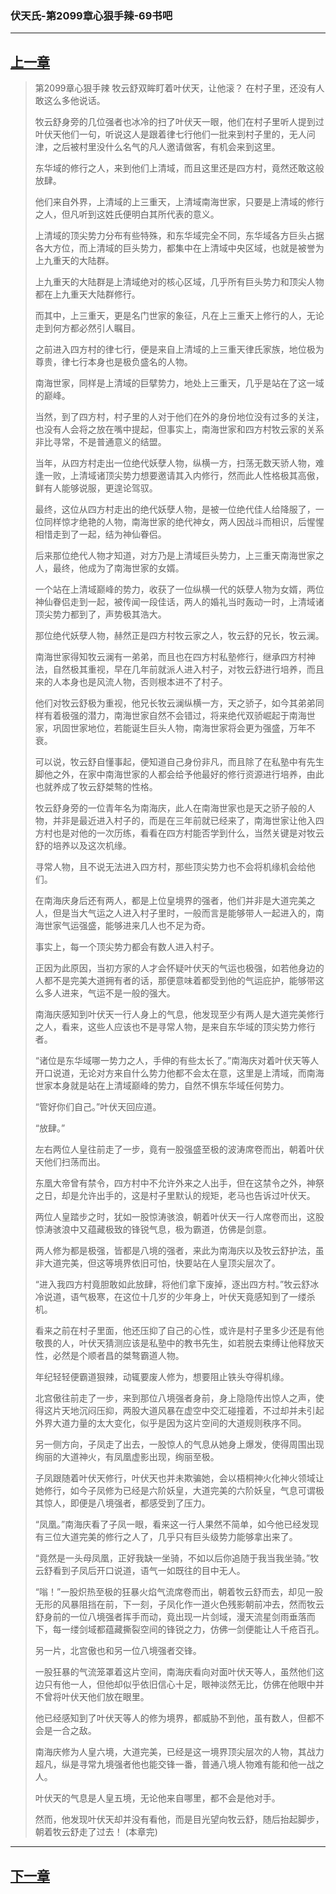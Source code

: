 ### 伏天氏-第2099章心狠手辣-69书吧

--------
[上一章](./7784ba50a155a997b153c0c179aac6df.md)
--------


>
>
>
>第2099章心狠手辣
>牧云舒双眸盯着叶伏天，让他滚？
>在村子里，还没有人敢这么多他说话。
>
>牧云舒身旁的几位强者也冰冷的扫了叶伏天一眼，他们在村子里听人提到过叶伏天他们一句，听说这人是跟着律七行他们一批来到村子里的，无人问津，之后被村里没什么名气的凡人邀请做客，有机会来到这里。
>
>东华域的修行之人，来到他们上清域，而且这里还是四方村，竟然还敢这般放肆。
>
>他们来自外界，上清域的上三重天，上清域南海世家，只要是上清域的修行之人，但凡听到这姓氏便明白其所代表的意义。
>
>上清域的顶尖势力分布有些特殊，和东华域完全不同，东华域各方巨头占据各大方位，而上清域的巨头势力，都集中在上清域中央区域，也就是被誉为上九重天的大陆群。
>
>上九重天的大陆群是上清域绝对的核心区域，几乎所有巨头势力和顶尖人物都在上九重天大陆群修行。
>
>而其中，上三重天，更是名门世家的象征，凡在上三重天上修行的人，无论走到何方都必然引人瞩目。
>
>之前进入四方村的律七行，便是来自上清域的上三重天律氏家族，地位极为尊贵，律七行本身也是极负盛名的人物。
>
>南海世家，同样是上清域的巨擘势力，地处上三重天，几乎是站在了这一域的巅峰。
>
>当然，到了四方村，村子里的人对于他们在外的身份地位没有过多的关注，也没有人会将之放在嘴中提起，但事实上，南海世家和四方村牧云家的关系非比寻常，不是普通意义的结盟。
>
>当年，从四方村走出一位绝代妖孽人物，纵横一方，扫荡无数天骄人物，难逢一败，上清域诸顶尖势力想要邀请其入内修行，然而此人性格极其高傲，鲜有人能够说服，更遑论驾驭。
>
>最终，这位从四方村走出的绝代妖孽人物，是被一位绝代佳人给降服了，一位同样惊才绝艳的人物，南海世家的绝代神女，两人因战斗而相识，后惺惺相惜走到了一起，结为神仙眷侣。
>
>后来那位绝代人物才知道，对方乃是上清域巨头势力，上三重天南海世家之人，最终，他成为了南海世家的女婿。
>
>一个站在上清域巅峰的势力，收获了一位纵横一代的妖孽人物为女婿，两位神仙眷侣走到一起，被传闻一段佳话，两人的婚礼当时轰动一时，上清域诸顶尖势力都到了，声势极其浩大。
>
>那位绝代妖孽人物，赫然正是四方村牧云家之人，牧云舒的兄长，牧云澜。
>
>南海世家得知牧云澜有一弟弟，而且也在四方村私塾修行，继承四方村神法，自然极其重视，早在几年前就派人进入村子，对牧云舒进行培养，而且来的人本身也是风流人物，否则根本进不了村子。
>
>他们对牧云舒极为重视，他兄长牧云澜纵横一方，天之骄子，如今其弟弟同样有着极强的潜力，南海世家自然不会错过，将来绝代双骄崛起于南海世家，巩固世家地位，若能诞生巨头人物，南海世家将会更为强盛，万年不衰。
>
>可以说，牧云舒自懂事起，便知道自己身份非凡，而且除了在私塾中有先生脚他之外，在家中南海世家的人都会给予他最好的修行资源进行培养，由此也就养成了牧云舒桀骜的性格。
>
>牧云舒身旁的一位青年名为南海庆，此人在南海世家也是天之骄子般的人物，并非是最近进入村子的，而是在三年前就已经来了，南海世家让他入四方村也是对他的一次历练，看看在四方村能否学到什么，当然关键是对牧云舒的培养以及这次机缘。
>
>寻常人物，且不说无法进入四方村，那些顶尖势力也不会将机缘机会给他们。
>
>在南海庆身后还有两人，都是上位皇境界的强者，他们并非是大道完美之人，但是当大气运之人进入村子里时，一般而言是能够带人一起进入的，南海世家气运强盛，能够进来几人也不足为奇。
>
>事实上，每一个顶尖势力都会有数人进入村子。
>
>正因为此原因，当初方家的人才会怀疑叶伏天的气运也极强，如若他身边的人都不是完美大道拥有者的话，那便意味着都受到他的气运庇护，能够带这么多人进来，气运不是一般的强大。
>
>南海庆感知到叶伏天一行人身上的气息，他发现至少有两人是大道完美修行之人，看来，这些人应该也不是寻常人物，是来自东华域的顶尖势力修行者。
>
>“诸位是东华域哪一势力之人，手伸的有些太长了。”南海庆对着叶伏天等人开口说道，无论对方来自什么势力他都不会太在意，这里是上清域，而南海世家本身就是站在上清域巅峰的势力，自然不惧东华域任何势力。
>
>“管好你们自己。”叶伏天回应道。
>
>“放肆。”
>
>左右两位人皇往前走了一步，竟有一股强盛至极的波涛席卷而出，朝着叶伏天他们扫荡而出。
>
>东凰大帝曾有禁令，四方村中不允许外来之人出手，但在这禁令之外，神祭之日，却是允许出手的，这是村子里默认的规矩，老马也告诉过叶伏天。
>
>两位人皇踏步之时，犹如一股惊涛骇浪，朝着叶伏天一行人席卷而出，这股惊涛骇浪中又蕴藏极致的锋锐气息，极为霸道，仿佛是剑意。
>
>两人修为都是极强，皆都是八境的强者，来此为南海庆以及牧云舒护法，虽非大道完美，但这等境界依旧可怕，快要站在人皇顶尖层次了。
>
>“进入我四方村竟胆敢如此放肆，将他们拿下废掉，逐出四方村。”牧云舒冰冷说道，语气极寒，在这位十几岁的少年身上，叶伏天竟感知到了一缕杀机。
>
>看来之前在村子里面，他还压抑了自己的心性，或许是村子里多少还是有他敬畏的人，叶伏天猜测应该是私塾中的教书先生，如若脱去束缚让他释放天性，必然是个顺者昌的桀骜霸道人物。
>
>年纪轻轻便霸道狠辣，动辄要废人修为，想要阻止铁头夺得机缘。
>
>北宫傲往前走了一步，来到那位八境强者身前，身上隐隐传出惊人之声，使得这片天地沉闷压抑，两股大道风暴在虚空中交汇碰撞着，不过却并未引起外界大道力量的太大变化，似乎是因为这片空间的大道规则秩序不同。
>
>另一侧方向，子凤走了出去，一股惊人的气息从她身上爆发，使得周围出现绚丽的大道神火，有凤凰虚影出现，绚丽至极。
>
>子凤跟随着叶伏天修行，叶伏天也并未欺骗她，会以梧桐神火化神火领域让她修行，如今子凤修为已经是六阶妖皇，大道完美的六阶妖皇，气息可谓极其惊人，即便是八境强者，都感受到了压力。
>
>“凤凰。”南海庆看了子凤一眼，看来这一行人果然不简单，如今他已经发现有三位大道完美的修行之人了，几乎只有巨头级势力能够拿出来了。
>
>“竟然是一头母凤凰，正好我缺一坐骑，不如以后你追随于我当我坐骑。”牧云舒看到子凤后开口说道，语气一如既往的目中无人。
>
>“嗡！”一股炽热至极的狂暴火焰气流席卷而出，朝着牧云舒而去，却见一股无形的风暴阻挡在前，下一刻，子凤化作一道火色残影朝前冲去，然而牧云舒身前的一位八境强者挥手而动，竟出现一片剑域，漫天流星剑雨垂落而下，每一缕剑域都蕴藏撕裂空间的锋锐之力，仿佛一剑便能让人千疮百孔。
>
>另一片，北宫傲也和另一位八境强者交锋。
>
>一股狂暴的气流笼罩着这片空间，南海庆看向对面叶伏天等人，虽然他们这边只有他一人，但他却似乎依旧信心十足，眼神淡然无比，仿佛在他眼中并不曾将叶伏天他们放在眼里。
>
>他已经感知到了叶伏天等人的修为境界，都威胁不到他，虽有数人，但都不会是一合之敌。
>
>南海庆修为人皇六境，大道完美，已经是这一境界顶尖层次的人物，其战力超凡，纵是寻常九境强者他也能交锋一番，普通八境人物难有能和他一战之人。
>
>叶伏天的气息是人皇五境，无论他来自哪里，都不会是他对手。
>
>然而，他发现叶伏天却并没有看他，而是目光望向牧云舒，随后抬起脚步，朝着牧云舒走了过去！
>(本章完)
>
>

--------
[下一章](./593e908d3bcf504f14141d4d1912c476.md)
--------
